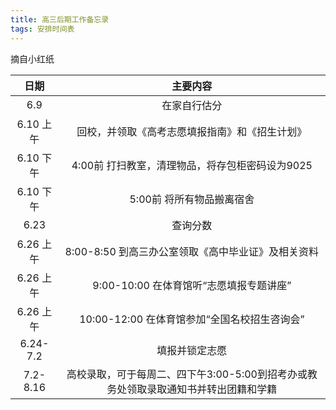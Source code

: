 ```yaml
---
title: 高三后期工作备忘录
tags: 安排时间表
---
```


摘自小红纸

<!--more-->

|     日期 |     主要内容    |
|:-:|:-:|
| 6.9 | 在家自行估分 |
|     6.10 上午 |     回校，并领取《高考志愿填报指南》和《招生计划》    |
| 6.10 下午 | 4:00前   打扫教室，清理物品，将存包柜密码设为9025 |
| 6.10 下午 |     5:00前 将所有物品搬离宿舍    |
| 6.23 | 查询分数 |
| 6.26 上午 | 8:00-8:50   到高三办公室领取《高中毕业证》及相关资料 |
| 6.26 上午 | 9:00-10:00   在体育馆听“志愿填报专题讲座” |
| 6.26 上午 | 10:00-12:00   在体育馆参加“全国名校招生咨询会” |
| 6.24-7.2 | 填报并锁定志愿 |
| 7.2-8.16 | 高校录取，可于每周二、四下午3:00-5:00到招考办或教务处领取录取通知书并转出团籍和学籍 |
